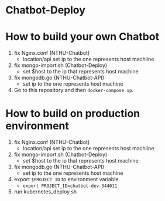 # Chatbot-Deploy

# How to build your own Chatbot
1. fix Nginx.conf (NTHU-Chatbot)
    - location/api set ip to the one represents host machiine
2. fix mongo-import.sh (Chatbot-Deploy)
    - set $host to the ip that represents host machine
3. fix mongodb.go (NTHU-Chatbot-API)
    - set ip to the one represents host machine
4. Go to this repository and then `docker-compose up`.

# How to build on production environment
1. fix Nginx.conf (NTHU-Chatbot)
    - location/api set ip to the one represents host machiine
2. fix mongo-import.sh (Chatbot-Deploy)
    - set $host to the ip that represents host machine
3. fix mongodb.go (NTHU-Chatbot-API)
    - set ip to the one represents host machine
4. export `$PROJECT_ID` to environment variable
    - `export PROJECT_ID=chatbot-dev-344011`
5. run kubernetes_deploy.sh
